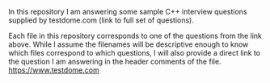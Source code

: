 In this repository I am answering some sample C++ interview questions supplied by testdome.com (link to full set of questions).

Each file in this repository corresponds to one of the questions from the link above. While I assume the filenames will be descriptive enough to know which files correspond to which questions, I will also provide a direct link to the question I am answering in the header comments of the file. https://www.testdome.com